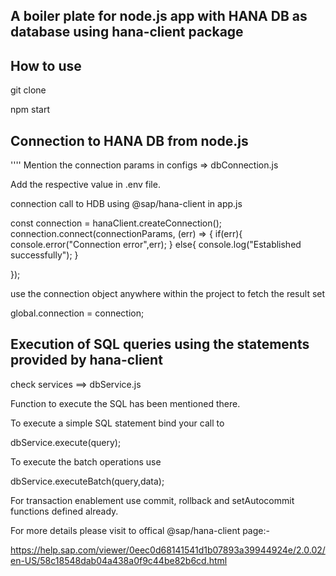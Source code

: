 ## A boiler plate for node.js app with HANA DB as database using hana-client package

## How to use

git clone <REPO NAME>

npm start

## Connection to HANA DB from node.js

''''
Mention the connection params in configs => dbConnection.js

Add the respective value in .env file.

connection call to HDB using @sap/hana-client in app.js

const connection = hanaClient.createConnection();
connection.connect(connectionParams, (err) => {
    if(err){
        console.error("Connection error",err);
    }
    else{
        console.log("Established successfully");
    }

});

use the connection object anywhere within the project to fetch the result set

global.connection = connection;

## Execution of SQL queries using the statements provided by hana-client

check services ==> dbService.js

Function to execute the SQL has been mentioned there.

To execute a simple SQL statement bind your call to

dbService.execute(query);

To execute the batch operations use 

dbService.executeBatch(query,data);

For transaction enablement use 
commit, rollback and setAutocommit functions defined already.

For more details please visit to offical @sap/hana-client page:-

https://help.sap.com/viewer/0eec0d68141541d1b07893a39944924e/2.0.02/en-US/58c18548dab04a438a0f9c44be82b6cd.html